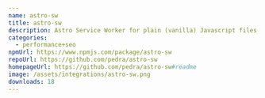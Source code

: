 ```yaml
---
name: astro-sw
title: astro-sw
description: Astro Service Worker for plain (vanilla) Javascript files.
categories:
  - performance+seo
npmUrl: https://www.npmjs.com/package/astro-sw
repoUrl: https://github.com/pedra/astro-sw
homepageUrl: https://github.com/pedra/astro-sw#readme
image: /assets/integrations/astro-sw.png
downloads: 18
---
```

